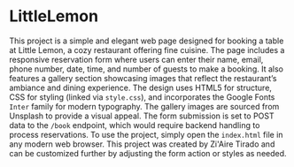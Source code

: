 # LittleLemon

This project is a simple and elegant web page designed for booking a table at Little Lemon, a cozy restaurant offering fine cuisine. The page includes a responsive reservation form where users can enter their name, email, phone number, date, time, and number of guests to make a booking. It also features a gallery section showcasing images that reflect the restaurant’s ambiance and dining experience. The design uses HTML5 for structure, CSS for styling (linked via `style.css`), and incorporates the Google Fonts `Inter` family for modern typography. The gallery images are sourced from Unsplash to provide a visual appeal. The form submission is set to POST data to the `/book` endpoint, which would require backend handling to process reservations. To use the project, simply open the `index.html` file in any modern web browser. This project was created by Zi'Aire Tirado and can be customized further by adjusting the form action or styles as needed.
